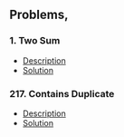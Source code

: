 ## Problems,
### 1. Two Sum
* [Description](https://leetcode.com/problems/two-sum/)
* [Solution](https://www.youtube.com/watch?v=dRUpbt8vHpo&ab_channel=takeUforward)
### 217. Contains Duplicate
* [Description](https://leetcode.com/problems/contains-duplicate/)
* [Solution](https://www.youtube.com/watch?v=3OamzN90kPg)
